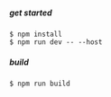 ##### get started

```
$ npm install
$ npm run dev -- --host
```

##### build

```
$ npm run build
```
